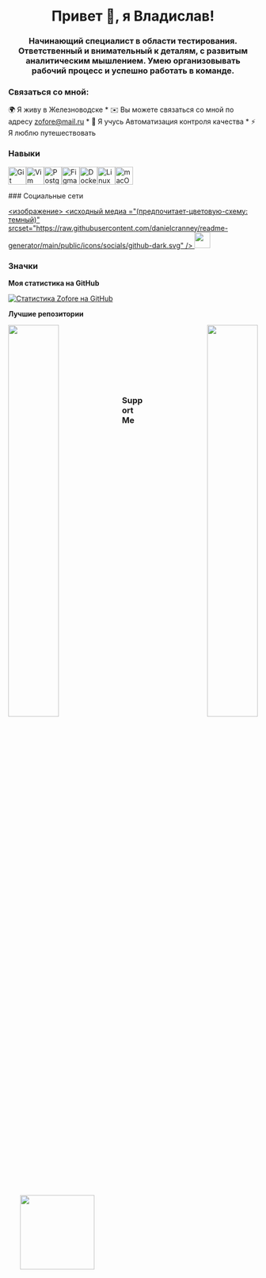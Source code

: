 <h1 align="center">Привет 👋, я Владислав!</h1>
<h3 align="center">Начинающий специалист в области тестирования. Ответственный и внимательный к деталям, с развитым аналитическим мышлением. Умею организовывать рабочий процесс и успешно работать в команде.</h3>

<h3 align="left">Связаться со мной: </h3>
<p align="left">
</p>


🌍 Я живу в Железноводске * 
✉️ Вы можете связаться со мной по адресу [zofore@mail.ru](mailto:zofore@mail.ru) * 
🧠 Я учусь Автоматизация контроля качества * ⚡ Я люблю путешествовать

### Навыки

<p align="left"> <a href="https://git-scm.com /" target="_blank" rel="noreferrer"><img src="https://raw.githubusercontent.com/danielcranney/readme-generator/main/public/icons/skills/git-colored.svg" width="36" height="36" alt="Git" /></a><a href="https://www.vim.org/" target="_blank" rel="noreferrer"><img src="https://raw.githubusercontent.com/danielcranney/readme-generator/main/public/icons/skills/vim.svg" width="36" height="36" alt="Vim" /></a><a href="https://www.postgresql.org/" target="_blank" rel="noreferrer"><img src="https://raw.githubusercontent.com/danielcranney/readme-generator/main/public/icons/skills/postgresql-colored.svg" width="36" height="36" alt="PostgreSQL" /></a><a href="https://www.figma.com/" target="_blank" rel="noreferrer"><img src="https://raw.githubusercontent.com/danielcranney/readme-generator/main/public/icons/skills/figma-colored.svg" width="36" height="36" alt="Figma" /></a><a href="https://www.docker.com/" target="_blank" rel="noreferrer"><img src="https://raw.githubusercontent.com/danielcranney/readme-generator/main/public/icons/skills/docker-colored.svg" width="36" height="36" alt="Docker" /></a><a href="https://www.linux.org " target="_blank" rel="noreferrer"><img src="https://raw.githubusercontent.com/danielcranney/readme-generator/main/public/icons/skills/linux-colored.svg" width="36" height="36" alt="Linux" /></a><a href="https://apple.com " target="_blank" rel="noreferrer"><img src="https://raw.githubusercontent.com/danielcranney/readme-generator/main/public/icons/skills/macos-colored.svg" width="36" height="36" alt="macOS" /></a> </p>
### Социальные сети <p align="left"> <a href="https://www.github.com/Zofore"target="_blank" rel="noreferrer"> <изображение> <исходный медиа ="(предпочитает-цветовую-схему: темный)" srcset="https://raw.githubusercontent.com/danielcranney/readme-generator/main/public/icons/socials/github-dark.svg" /> <source media="(предпочитает-цветовая схема: светлая)" srcset="https://raw.githubusercontent.com/danielcranney/readme-generator/main/public/icons/socials/github.svg " /> <img src="https://raw.githubusercontent.com/danielcranney/readme-generator/main/public/icons/socials/github.svg" width="32" height="32" /> </picture> </a></p>

### Значки

<b> Моя статистика на GitHub </b>

<a href="http://www.github.com/Zofore"><img src="https://github-readme-stats.vercel.app/api?username=Zofore&show_icons=true&hide=&count_private=true&title_color=0891b2&text_color=ef4444&icon_color=22c55e&bg_color=1c1917&hide_border=true&show_icons=true" alt="Статистика Zofore на GitHub" /></a>

<b> Лучшие репозитории </b>

<div width="100%" align="center"><a href="https://github.com/Zofore/qa-engineer-project-84" align="left"><img align="left" width="45%" src="https://github-readme-stats.vercel.app/api/pin/?username=Zofore&repo=qa-engineer-project-84&title_color=0891b2&text_color=ef4444&icon_color=22c55e&bg_color=1c1917&hide_border=true&locale=en" /></a><a href="https://github.com/Zofore/qa-engineer-project-85" align="right"><img align="right" width="45%" src="https://github-readme-stats.vercel.app/api/pin/?username=Zofore&repo=qa-engineer-project-85&title_color=0891b2&text_color=ef4444&icon_color=22c55e&bg_color=1c1917&hide_border=true&locale=en" /></a></div><br /><br /><br /><br /><br /><br /><br />

### Support Me

<ul style="list-style-type: none; margin: 0;">

<li style="display: inline-block; margin-right: 0.25rem;"><a href="https://www.ko-fi.com/zofore"><img src="https://storage.ko-fi.com/cdn/kofi2.png?v=3" width="150"/></a></li>

</ul>
